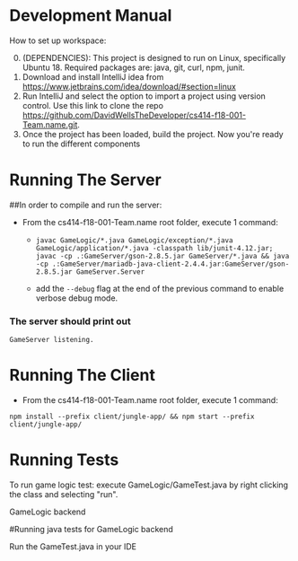 Development Manual
==================================

How to set up workspace:

0) (DEPENDENCIES): This project is designed to run on Linux, specifically Ubuntu 18. Required packages are: java, git, curl, npm, junit.
1) Download and install IntelliJ idea from https://www.jetbrains.com/idea/download/#section=linux
2) Run IntelliJ and select the option to import a project using version control. Use this link to clone the repo https://github.com/DavidWellsTheDeveloper/cs414-f18-001-Team.name.git.
3) Once the project has been loaded, build the project. Now you're ready to run the different components


# Running The Server
##In order to compile and run the server:
* From the cs414-f18-001-Team.name root folder, execute 1 command:

    * ```javac GameLogic/*.java GameLogic/exception/*.java GameLogic/application/*.java -classpath lib/junit-4.12.jar; javac -cp .:GameServer/gson-2.8.5.jar GameServer/*.java && java -cp .:GameServer/mariadb-java-client-2.4.4.jar:GameServer/gson-2.8.5.jar GameServer.Server ``` 

    * add the ```--debug``` flag at the end of the previous command to enable verbose debug mode.

### The server should print out
```GameServer listening.```

# Running The Client

* From the cs414-f18-001-Team.name root folder, execute 1 command:

```npm install --prefix client/jungle-app/ && npm start --prefix client/jungle-app/```

# Running Tests
To run game logic test: execute GameLogic/GameTest.java by right clicking the class and selecting "run".

GameLogic backend

#Running java tests for GameLogic backend

Run the GameTest.java in your IDE